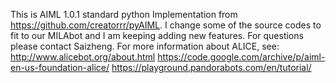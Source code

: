 This is AIML 1.0.1 standard python Implementation from https://github.com/creatorrr/pyAIML.
I change some of the source codes to fit to our MILAbot and I am keeping adding new features.
For questions please contact Saizheng. 
For more information about ALICE, see:
http://www.alicebot.org/about.html
https://code.google.com/archive/p/aiml-en-us-foundation-alice/
https://playground.pandorabots.com/en/tutorial/
